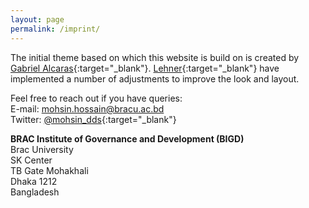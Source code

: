 ```yaml
---
layout: page
permalink: /imprint/
---
```


The initial theme based on which this website is build on is created by [Gabriel Alcaras](https://gaalcaras.com/en/){:target="_blank"}. [Lehner](https://lukaslehner.github.io){:target="_blank"} have implemented a number of adjustments to improve the look and layout. 

Feel free to reach out if you have queries: \
E-mail: [mohsin.hossain@bracu.ac.bd](mailto:mohsin.hossain@bracu.ac.bd) \
Twitter: [@mohsin_dds](https://twitter.com/mohsin_dds){:target="_blank"}

**BRAC Institute of Governance and Development (BIGD)** \
Brac University \
SK Center \
TB Gate Mohakhali \
 Dhaka 1212 \
 Bangladesh
